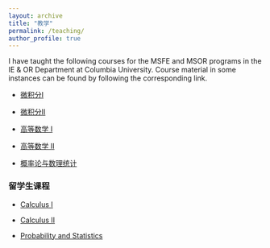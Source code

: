 ```yaml
---
layout: archive
title: "教学"
permalink: /teaching/
author_profile: true
---
```


<!---
{% include base_path %}

{% for post in site.teaching reversed %}
  {% include archive-single.html %}
{% endfor %}
--->

I have taught the following courses for the MSFE and MSOR programs in the IE & OR Department at Columbia University. Course material in some instances can be found by following the corresponding link.

* [微积分I](/teaching/calculus-I)  

* [微积分II](/teaching/calculus-I)  

* [高等数学 I](/teaching/calculus-I)  

* [高等数学 II](/teaching/calculus-I)  

* [概率论与数理统计](/teaching/calculus-I)  


### 留学生课程

* [Calculus I](/teaching/calculus-I)  

* [Calculus II](/teaching/calculus-I)  

* [Probability and Statistics](/teaching/calculus-I)  




<!---
* IEOR E4525  [Machine Learning for OR and FE](/teaching/ml-orfe)  
              (Last taught in spring 2017)
* IEOR E4703  [Monte Carlo Simulation](/teaching/monte-carlo)    
              (Last taught in spring 2017)
* IEOR E4706  [Foundations of Financial Engineering](/teaching/foundations-fe)  
              (Last taught in fall 2015)
* IEOR E4602  [Quantitative Risk Management](/teaching/qrm)  
              (Last taught in spring 2016)
* IEOR E4728  [Advanced Programming for Financial Engineering](https://martin-haugh.github.io/files/IEOR_E4728_Logistics_2014.pdf)
              (Last taught in fall 2014 with Fadi Kaddoura)
* IEOR E6703  Advanced Financial Engineering   
              (PhD course; last taught in fall 2011)
* IEOR E4707  [Financial Engineering: Continuous-Time Models](/teaching/cts-time-models)   
              (Last taught in fall 2013)
* IEOR E4710  Term Structure Models   
              (Last taught in spring 2012)
--->
